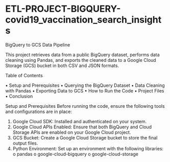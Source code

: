 # ETL-PROJECT-BIGQUERY-covid19_vaccination_search_insights

BigQuery to GCS Data Pipeline

This project retrieves data from a public BigQuery dataset, performs data cleaning using Pandas, and exports the cleaned data to a Google Cloud Storage (GCS) bucket in both CSV and JSON formats.

Table of Contents

•	Setup and Prerequisites 
•	Querying the BigQuery Dataset
•	Data Cleaning with Pandas 
•	Exporting Data to GCS 
•	How to Run the Code 
•	Project Files 
•	Conclusion 

Setup and Prerequisites
Before running the code, ensure the following tools and configurations are in place:
1.	Google Cloud SDK: Installed and authenticated on your system.
2.	Google Cloud APIs Enabled: Ensure that both BigQuery and Cloud Storage APIs are enabled on your Google Cloud project.
3.	GCS Bucket: Create a Google Cloud Storage bucket to store the final output files.
4.	Python Environment: Set up an environment with the following libraries:
o	pandas
o	google-cloud-bigquery
o	google-cloud-storage
